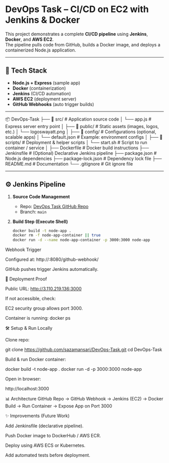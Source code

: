 # DevOps Task – CI/CD on EC2 with Jenkins & Docker

This project demonstrates a complete **CI/CD pipeline** using **Jenkins**, **Docker**, and **AWS EC2**.  
The pipeline pulls code from GitHub, builds a Docker image, and deploys a containerized Node.js application.

---

## 🚀 Tech Stack
- **Node.js + Express** (sample app)
- **Docker** (containerization)
- **Jenkins** (CI/CD automation)
- **AWS EC2** (deployment server)
- **GitHub Webhooks** (auto trigger builds)

---

📦 DevOps-Task
├── 📂 src/                     # Application source code
│   └── app.js                  # Express server entry point
│
├── 📂 public/                   # Static assets (images, logos, etc.)
│   └── logoswayatt.png
│
├── 📂 config/                   # Configurations (optional, scalable apps)
│   └── default.json             # Example: environment configs
│
├── 📂 scripts/                  # Deployment & helper scripts
│   └── start.sh                 # Script to run container / service
│
├── Dockerfile                   # Docker build instructions
├── Jenkinsfile                  # (Optional) Declarative Jenkins pipeline
├── package.json                 # Node.js dependencies
├── package-lock.json            # Dependency lock file
├── README.md                    # Documentation
└── .gitignore                   # Git ignore file



---

## ⚙️ Jenkins Pipeline
1. **Source Code Management**  
   - Repo: [DevOps Task GitHub Repo](https://github.com/sazamansari/DevOps-Task)  
   - Branch: `main`

2. **Build Step (Execute Shell)**  
   ```bash
   docker build -t node-app .
   docker rm -f node-app-container || true
   docker run -d --name node-app-container -p 3000:3000 node-app

Webhook Trigger

Configured at: http://<EC2-Public-IP>:8080/github-webhook/

GitHub pushes trigger Jenkins automatically.

🔧 Deployment Proof

Public URL:
http://3.110.219.136:3000

If not accessible, check:

EC2 security group allows port 3000.

Container is running: 
docker ps


🛠️ Setup & Run Locally

Clone repo:

git clone https://github.com/sazamansari/DevOps-Task.git
cd DevOps-Task


Build & run Docker container:

docker build -t node-app .
docker run -d -p 3000:3000 node-app


Open in browser:

http://localhost:3000

📊 Architecture
GitHub Repo → GitHub Webhook → Jenkins (EC2) → Docker Build → Run Container → Expose App on Port 3000

✨ Improvements (Future Work)

Add Jenkinsfile (declarative pipeline).

Push Docker image to DockerHub / AWS ECR.

Deploy using AWS ECS or Kubernetes.

Add automated tests before deployment.
